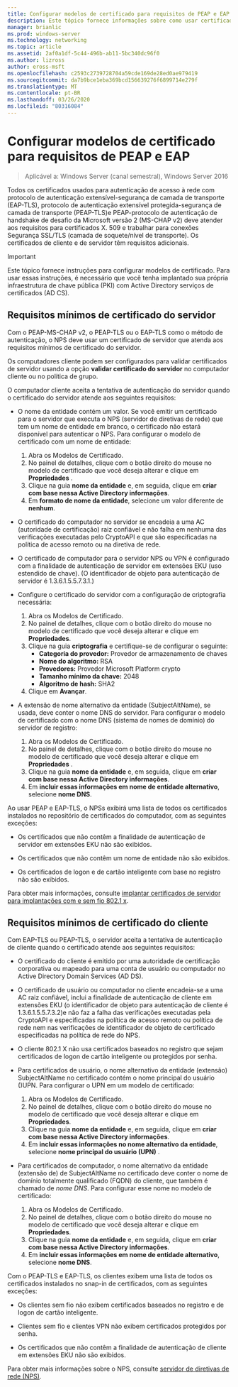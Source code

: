 ```yaml
---
title: Configurar modelos de certificado para requisitos de PEAP e EAP
description: Este tópico fornece informações sobre como usar certificados com o servidor de políticas de rede e acesso remoto no Windows Server 2016.
manager: brianlic
ms.prod: windows-server
ms.technology: networking
ms.topic: article
ms.assetid: 2af0a1df-5c44-496b-ab11-5bc340dc96f0
ms.author: lizross
author: eross-msft
ms.openlocfilehash: c2593c2739728704a59cde169de28ed0ae979419
ms.sourcegitcommit: da7b9bce1eba369bcd156639276f6899714e279f
ms.translationtype: MT
ms.contentlocale: pt-BR
ms.lasthandoff: 03/26/2020
ms.locfileid: "80316084"
---
```

# <a name="configure-certificate-templates-for-peap-and-eap-requirements"></a>Configurar modelos de certificado para requisitos de PEAP e EAP

>Aplicável a: Windows Server (canal semestral), Windows Server 2016

Todos os certificados usados para autenticação de acesso à rede com protocolo de autenticação extensível\-segurança de camada de transporte \(EAP\-TLS\), protocolo de autenticação extensível protegida\-segurança de camada de transporte \(PEAP\-TLS\)e PEAP\-protocolo de autenticação de handshake de desafio da Microsoft versão 2 \(MS\-CHAP v2\) deve atender aos requisitos para certificados X. 509 e trabalhar para conexões Segurança SSL/TLS (camada de soquete/nível de transporte). Os certificados de cliente e de servidor têm requisitos adicionais.

>[!IMPORTANT]
>Este tópico fornece instruções para configurar modelos de certificado. Para usar essas instruções, é necessário que você tenha implantado sua própria infraestrutura de chave pública \(PKI\) com Active Directory serviços de certificados \(AD CS\).

## <a name="minimum-server-certificate-requirements"></a>Requisitos mínimos de certificado do servidor

Com o PEAP\-MS\-CHAP v2, o PEAP\-TLS ou o EAP\-TLS como o método de autenticação, o NPS deve usar um certificado de servidor que atenda aos requisitos mínimos de certificado do servidor. 

Os computadores cliente podem ser configurados para validar certificados de servidor usando a opção **validar certificado do servidor** no computador cliente ou no política de grupo. 

O computador cliente aceita a tentativa de autenticação do servidor quando o certificado do servidor atende aos seguintes requisitos:

- O nome da entidade contém um valor. Se você emitir um certificado para o servidor que executa o NPS (servidor de diretivas de rede) que tem um nome de entidade em branco, o certificado não estará disponível para autenticar o NPS. Para configurar o modelo de certificado com um nome de entidade:

    1. Abra os Modelos de Certificado.
    2. No painel de detalhes, clique com o botão direito do mouse no modelo de certificado que você deseja alterar e clique em **Propriedades** .
    3. Clique na guia **nome da entidade** e, em seguida, clique em **criar com base nessa Active Directory informações**.
    4. Em **formato de nome da entidade**, selecione um valor diferente de **nenhum**.

- O certificado do computador no servidor se encadeia a uma AC (autoridade de certificação) raiz confiável e não falha em nenhuma das verificações executadas pelo CryptoAPI e que são especificadas na política de acesso remoto ou na diretiva de rede.

- O certificado de computador para o servidor NPS ou VPN é configurado com a finalidade de autenticação de servidor em extensões EKU (uso estendido de chave). (O identificador de objeto para autenticação de servidor é 1.3.6.1.5.5.7.3.1.)

- Configure o certificado do servidor com a configuração de criptografia necessária:

    1. Abra os Modelos de Certificado.
    2. No painel de detalhes, clique com o botão direito do mouse no modelo de certificado que você deseja alterar e clique em **Propriedades**.
    3. Clique na guia **criptografia** e certifique-se de configurar o seguinte:
       - **Categoria do provedor:** Provedor de armazenamento de chaves
       - **Nome do algoritmo:** RSA
       - **Provedores:** Provedor Microsoft Platform crypto
       - **Tamanho mínimo da chave:** 2048
       - **Algoritmo de hash:** SHA2
    4. Clique em **Avançar**.

- A extensão de nome alternativo da entidade (SubjectAltName), se usada, deve conter o nome DNS do servidor. Para configurar o modelo de certificado com o nome DNS (sistema de nomes de domínio) do servidor de registro: 

    1. Abra os Modelos de Certificado.
    2. No painel de detalhes, clique com o botão direito do mouse no modelo de certificado que você deseja alterar e clique em **Propriedades** .
    3. Clique na guia **nome da entidade** e, em seguida, clique em **criar com base nessa Active Directory informações**.
    4. Em **incluir essas informações em nome de entidade alternativo**, selecione **nome DNS**.

Ao usar PEAP e EAP-TLS, o NPSs exibirá uma lista de todos os certificados instalados no repositório de certificados do computador, com as seguintes exceções:

- Os certificados que não contêm a finalidade de autenticação de servidor em extensões EKU não são exibidos.

- Os certificados que não contêm um nome de entidade não são exibidos.

- Os certificados de logon e de cartão inteligente com base no registro não são exibidos.

Para obter mais informações, consulte [implantar certificados de servidor para implantações com e sem fio 802.1 x](https://technet.microsoft.com/windows-server-docs/networking/core-network-guide/cncg/server-certs/deploy-server-certificates-for-802.1x-wired-and-wireless-deployments).

## <a name="minimum-client-certificate-requirements"></a>Requisitos mínimos de certificado do cliente

Com EAP-TLS ou PEAP-TLS, o servidor aceita a tentativa de autenticação de cliente quando o certificado atende aos seguintes requisitos:

- O certificado do cliente é emitido por uma autoridade de certificação corporativa ou mapeado para uma conta de usuário ou computador no Active Directory Domain Services \(AD DS\).

- O certificado de usuário ou computador no cliente encadeia-se a uma AC raiz confiável, inclui a finalidade de autenticação de cliente em extensões EKU \(o identificador de objeto para autenticação de cliente é 1.3.6.1.5.5.7.3.2\)e não faz a falha das verificações executadas pela CryptoAPI e especificadas na política de acesso remoto ou política de rede nem nas verificações de identificador de objeto de certificado especificadas na política de rede do NPS.

- O cliente 802.1 X não usa certificados baseados no registro que sejam certificados de logon de cartão inteligente ou protegidos por senha.

- Para certificados de usuário, o nome alternativo da entidade \(extensão\) SubjectAltName no certificado contém o nome principal do usuário \(\)UPN. Para configurar o UPN em um modelo de certificado:

    1. Abra os Modelos de Certificado.
    2. No painel de detalhes, clique com o botão direito do mouse no modelo de certificado que você deseja alterar e clique em **Propriedades**.
    3. Clique na guia **nome da entidade** e, em seguida, clique em **criar com base nessa Active Directory informações**.
    4. Em **incluir essas informações no nome alternativo da entidade**, selecione **nome principal do usuário \(UPN\)** .

- Para certificados de computador, o nome alternativo da entidade \(extensão de\) de SubjectAltName no certificado deve conter o nome de domínio totalmente qualificado \(FQDN\) do cliente, que também é chamado de *nome DNS*. Para configurar esse nome no modelo de certificado:

    1. Abra os Modelos de Certificado.
    2. No painel de detalhes, clique com o botão direito do mouse no modelo de certificado que você deseja alterar e clique em **Propriedades**.
    3. Clique na guia **nome da entidade** e, em seguida, clique em **criar com base nessa Active Directory informações**.
    4. Em **incluir essas informações em nome de entidade alternativo**, selecione **nome DNS**.

Com o PEAP\-TLS e EAP\-TLS, os clientes exibem uma lista de todos os certificados instalados no snap-in de certificados, com as seguintes exceções:

- Os clientes sem fio não exibem certificados baseados no registro e de logon de cartão inteligente. 

- Clientes sem fio e clientes VPN não exibem certificados protegidos por senha. 

- Os certificados que não contêm a finalidade de autenticação de cliente em extensões EKU não são exibidos.


Para obter mais informações sobre o NPS, consulte [servidor de diretivas de rede (NPS)](nps-top.md).
